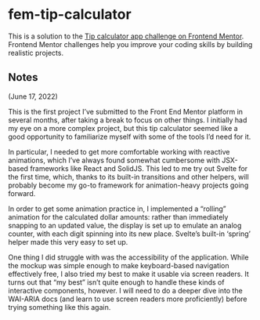 # fem-tip-calculator

This is a solution to the [Tip calculator app challenge on Frontend Mentor](https://www.frontendmentor.io/challenges/tip-calculator-app-ugJNGbJUX). Frontend Mentor challenges help you improve your coding skills by building realistic projects.

## Notes

(June 17, 2022)

This is the first project I’ve submitted to the Front End Mentor platform in several months, after taking a break to focus on other things. I initially had my eye on a more complex project, but this tip calculator seemed like a good opportunity to familiarize myself with some of the tools I’d need for it.

In particular, I needed to get more comfortable working with reactive animations, which I’ve always found somewhat cumbersome with JSX-based frameworks like React and SolidJS. This led to me try out Svelte for the first time, which, thanks to its built-in transitions and other helpers, will probably become my go-to framework for animation-heavy projects going forward.

In order to get some animation practice in, I implemented a “rolling” animation for the calculated dollar amounts: rather than immediately snapping to an updated value, the display is set up to emulate an analog counter, with each digit spinning into its new place. Svelte’s built-in ‘spring’ helper made this very easy to set up.

One thing I did struggle with was the accessibility of the application. While the mockup was simple enough to make keyboard-based navigation effectively free, I also tried my best to make it usable via screen readers.  It turns out that “my best” isn’t quite enough to handle these kinds of interactive components, however. I will need to do a deeper dive into the WAI-ARIA docs (and learn to use screen readers more proficiently) before trying something like this again.